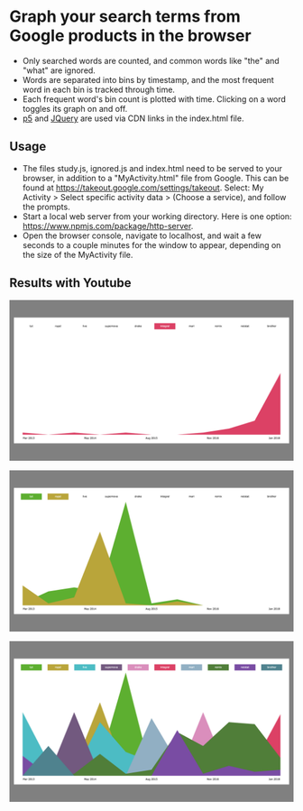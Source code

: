 # Graph your search terms from Google products in the browser
- Only searched words are counted, and common words like "the" and "what" are ignored. 
- Words are separated into bins by timestamp, and the most frequent word in each bin is tracked through time.
- Each frequent word's bin count is plotted with time. Clicking on a word toggles its graph on and off.
- [p5](https://p5js.org/) and [JQuery](https://jquery.com/) are used via CDN links in the index.html file.

## Usage
- The files study.js, ignored.js and index.html need to be served to your browser, in addition to a "MyActivity.html" file from Google. This can be found at https://takeout.google.com/settings/takeout. Select: My Activity > Select specific activity data > (Choose a service), and follow the prompts.
- Start a local web server from your working directory. Here is one option: https://www.npmjs.com/package/http-server.
- Open the browser console, navigate to localhost, and wait a few seconds to a couple minutes for the window to appear, depending on the size of the MyActivity file.

## Results with Youtube

![](/examples/example-2.png)

![](/examples/example-4.png)

![](/examples/example-3.png)
